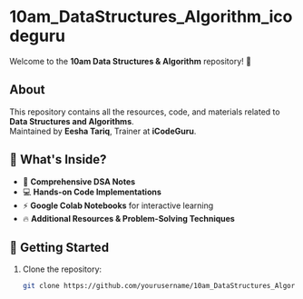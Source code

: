 # 10am_DataStructures_Algorithm_icodeguru  

Welcome to the **10am Data Structures & Algorithm** repository! 🚀  

## About  
This repository contains all the resources, code, and materials related to **Data Structures and Algorithms**.  
Maintained by **Eesha Tariq**, Trainer at **iCodeGuru**.  

## 📂 What's Inside?  
- 📖 **Comprehensive DSA Notes**  
- 💻 **Hands-on Code Implementations**  
- ⚡ **Google Colab Notebooks** for interactive learning  
- 🔥 **Additional Resources & Problem-Solving Techniques**  

## 🚀 Getting Started  
1. Clone the repository:  
   ```bash
   git clone https://github.com/yourusername/10am_DataStructures_Algorithm_icodeguru.git

